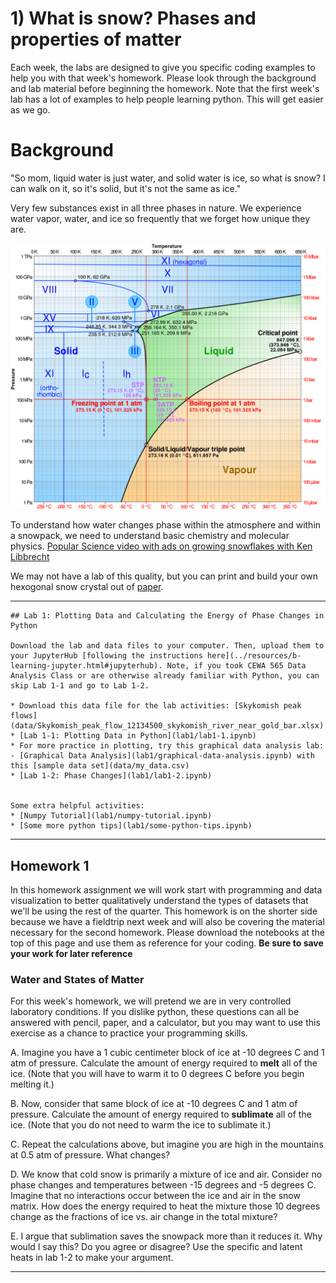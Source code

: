 # 1) What is snow? Phases and properties of matter

Each week, the labs are designed to give you specific coding examples to help you with that week's homework.
Please look through the background and lab material before beginning the homework.  Note that the first week's lab has a lot of examples to help people learning python.  This will get easier as we go.

# Background

"So mom, liquid water is just water, and solid water is ice, so what is snow?  I can walk on it, so it's solid, but it's not the same as ice."

Very few substances exist in all three phases in nature.  We experience water vapor, water, and ice so frequently that we forget how unique they are.

![Phase diagram](data/Phase_diagram_of_water.svg.png) 

To understand how water changes phase within the atmosphere and within a snowpack, we need to understand basic chemistry and molecular physics. 
[Popular Science video with ads on growing snowflakes with Ken Libbrecht](https://www.youtube.com/watch?v=ao2Jfm35XeE) 

We may not have a lab of this quality, but you can print and build your own hexogonal snow crystal out of [paper](data/CutOutIceCrystalPrism_Aug25.jpg).  

---

```note
## Lab 1: Plotting Data and Calculating the Energy of Phase Changes in Python

Download the lab and data files to your computer. Then, upload them to your JupyterHub [following the instructions here](../resources/b-learning-jupyter.html#jupyterhub). Note, if you took CEWA 565 Data Analysis Class or are otherwise already familiar with Python, you can skip Lab 1-1 and go to Lab 1-2.

* Download this data file for the lab activities: [Skykomish peak flows](data/Skykomish_peak_flow_12134500_skykomish_river_near_gold_bar.xlsx)
* [Lab 1-1: Plotting Data in Python](lab1/lab1-1.ipynb)
* For more practice in plotting, try this graphical data analysis lab: - [Graphical Data Analysis](lab1/graphical-data-analysis.ipynb) with this [sample data set](data/my_data.csv)
* [Lab 1-2: Phase Changes](lab1/lab1-2.ipynb)


Some extra helpful activities:
* [Numpy Tutorial](lab1/numpy-tutorial.ipynb)
* [Some more python tips](lab1/some-python-tips.ipynb)

```

---

## Homework 1

In this homework assignment we will work start with programming and data visualization to better qualitatively understand the types of datasets that we'll be using the rest of the quarter. This homework is on the shorter side because we have a fieldtrip next week and will also be covering the material necessary for the second homework.   Please download the notebooks at the top of this page and use them as reference for your coding.  **Be sure to save your work for later reference**


### Water and States of Matter

For this week's homework, we will pretend we are in very controlled laboratory conditions.  If you dislike python, these questions can all be answered with pencil, paper, and a calculator, but you may want to use this exercise as a chance to practice your programming skills.

 A. Imagine you have a 1 cubic centimeter block of ice at -10 degrees C and 1 atm of pressure.  Calculate the amount of energy required to **melt** all of the ice.  (Note that you will have to warm it to 0 degrees C before you begin melting it.)

 B. Now, consider that same block of ice at -10 degrees C and 1 atm of pressure.  Calculate the amount of energy required to **sublimate** all of the ice.  (Note that you do not need to warm the ice to sublimate it.)
 
 C. Repeat the calculations above, but imagine you are high in the mountains at 0.5 atm of pressure.  What changes?
 
 D. We know that cold snow is primarily a mixture of ice and air.  Consider no phase changes and temperatures between -15 degrees and -5 degrees C.  Imagine that no interactions occur between the ice and air in the snow matrix.  How does the energy required to heat the mixture those 10 degrees change as the fractions of ice vs. air change in the total mixture?  
 
 E. I argue that sublimation saves the snowpack more than it reduces it.  Why would I say this?  Do you agree or disagree?  Use the specific and latent heats in lab 1-2 to make your argument.

---

